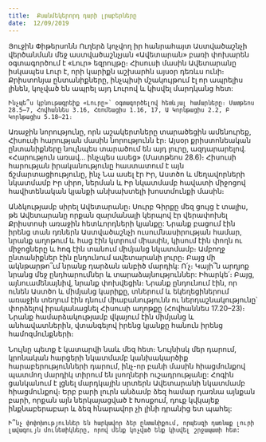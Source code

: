 ```yaml
---
title:  Քսանմեկերորդ դարի լրաբերները
date:  12/09/2019
---
```


Յուջին Փիթերսոնն Ուղերձ կոչվող իր հանրահայտ Աստվածաշնչի վերծանման մեջ աստվածաշնչյան «Ավետարան» բառի փոխարեն օգտագործում է «Լուր» եզրույթը։ Հիսուսի մասին Ավետարանը իսկապես Լուր է, որի կարիքն աշխարհն այսօր դեռևս ունի։ Քրիստոնյա ընտանիքները, ինչպիսի մշակույթում էլ որ ապրելիս լինեն, կոչված են ապրել այդ Լուրով և կիսվել մարդկանց հետ:

`Ինչպե՞ս կբնութագրեիք «Լուրը»՝ օգտագործելով հետևյալ համարները։ Մատթեոս 28.5–7, Հովհաննես 3.16, Հռոմեացիս 1.16, 17, Ա Կորնթացիս 2.2, Բ Կորնթացիս 5.18–21։`

Առաջին նորությունը, որն աշակերտները տարածեցին ամենուրեք, Հիսուսի հարության մասին նորությունն էր։ Այսօր քրիստոնեական ընտանիքները նույնպես տարածում են այդ լուրը, ազդարարելով. «Հարություն առավ... ինչպես ասեց» (Մատթեոս 28.6)։ Հիսուսի հարության իրականությունը հաստատում է այն ճշմարտացիությունը, ինչ Նա ասել էր Իր, Աստծո և մեղավորների նկատմամբ Իր սիրո, ներման և Իր նկատմամբ հավատի միջոցով հավիտենական կյանքի անխախտելի խոստմունքի մասին։

Անձկությամբ սիրել Ավետարանը։ Սուրբ Գիրքը մեզ ցույց է տալիս, թե Ավետարանը որքան զարմանալի կերպով էր վերափոխել Քրիստոսի առաջին հետևորդների կյանքը: Նրանք բացում էին իրենց տան դռներն Աստվածաշնչի ուսումնասիրության համար, նրանք աղոթում և հաց էին կտրում միասին, կիսում էին փողն ու միջոցները և հոգ էին տանում միմյանց նկատմամբ։ Ամբողջ ընտանիքներ էին ընդունում ավետարանի լուրը։ Բայց մի ակնթարթո՞ւմ նրանք դարձան անբիծ մարդիկ: Ո՛չ։ Կայի՞ն արդյոք նրանց մեջ ընդհարումներ և տարաձայնություններ: Իհարկե՛։ Բայց, այնուամենայնիվ, նրանք փոխվեցին։ Նրանք ընդունում էին, որ ունեն Աստծո և միմյանց կարիքը, տներում և եկեղեցիներում առաջին տեղում էին դնում միաբանությունն ու ներդաշնակությունը՝ փորձելով իրականացնել Հիսուսի աղոթքը (Հովհաննես 17.20–23)։ Նրանք համարձակությամբ վկայում էին միմյանց և անհավատներին, վտանգելով իրենց կյանքը հանուն իրենց համոզմունքների։

Նույնը պետք է կատարվի նաև մեզ հետ։ Նույնիսկ մեր դարում, կրոնական հարցերի նկատմամբ կանխակարծիք հարաբերությունների դարում, ինչ-որ բանի մասին հիացմունքով պատմող մարդիկ տիրում են լսողների ուշադրությանը: Հոգին ցանկանում է լցնել մարդկային սրտերն Ավետարանի նկատմամբ հիացմունքով։ Երբ բարի լուրն անձամբ ձեզ համար դառնա այնքան բարի, որքան այն ներկայացված է Խոսքում, դուք կվկայեք ինքնաբերաբար և ձեզ հնարավոր չի լինի դրանից ետ պահել:

`Ի՞նչ փոփոխություններ են հարկավոր ձեր ընտանիքում, որպեսզի դառնաք լուրի լավագույն մունետիկները, որով մենք կոչված ենք կիսվել շրջապատի հետ:`